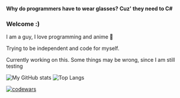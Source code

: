 **Why do programmers have to wear glasses?**
  **Cuz' they need to C#**


### Welcome :)
I am a guy, I love programming and anime 🐾

Trying to be independent and code for myself.



Currently working on this. Some things may be wrong, since I am still testing

![My GitHub stats](https://github-readme-stats.vercel.app/api?username=gXLg&theme=dark&show_icons=true)
![Top Langs](https://github-readme-stats.vercel.app/api/top-langs/?username=gXLg&theme=dark&layout=compact)



[![codewars](https://www.codewars.com/users/Kemuri/badges/large)](https://www.codewars.com/users/Kemuri)

